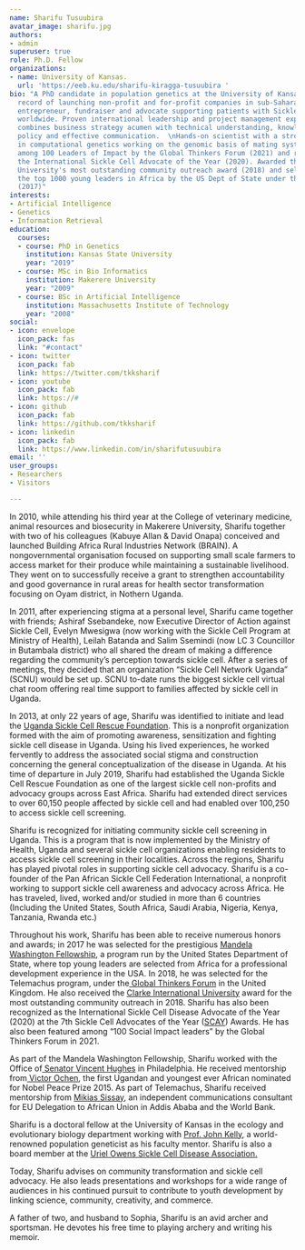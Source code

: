 ```yaml
---
name: Sharifu Tusuubira
avatar_image: sharifu.jpg
authors:
- admin
superuser: true
role: Ph.D. Fellow
organizations:
- name: University of Kansas.
  url: 'https://eeb.ku.edu/sharifu-kiragga-tusuubira '
bio: "A PhD candidate in population genetics at the University of Kansas, with a track
  record of launching non-profit and for-profit companies in sub-Saharan Africa.\nAn
  entrepreneur, fundraiser and advocate supporting patients with Sickle Cell Disease
  worldwide. Proven international leadership and project management experience that
  combines business strategy acumen with technical understanding, knowledge of public
  policy and effective communication.  \nHands-on scientist with a strong background
  in computational genetics working on the genomic basis of mating system evolution.\nFeatured
  among 100 Leaders of Impact by the Global Thinkers Forum (2021) and recognized as
  the International Sickle Cell Advocate of the Year (2020). Awarded the Clarke International
  University's most outstanding community outreach award (2018) and selected among
  the top 1000 young leaders in Africa by the US Dept of State under the Mandela Fellowship
  (2017)"
interests:
- Artificial Intelligence
- Genetics
- Information Retrieval
education:
  courses:
  - course: PhD in Genetics
    institution: Kansas State University
    year: "2019"
  - course: MSc in Bio Informatics
    institution: Makerere University
    year: "2009"
  - course: BSc in Artificial Intelligence
    institution: Massachusetts Institute of Technology
    year: "2008"
social:
- icon: envelope
  icon_pack: fas
  link: "#contact"
- icon: twitter
  icon_pack: fab
  link: https://twitter.com/tkksharif
- icon: youtube
  icon_pack: fab
  link: https://#
- icon: github
  icon_pack: fab
  link: https://github.com/tkksharif
- icon: linkedin
  icon_pack: fab
  link: https://www.linkedin.com/in/sharifutusuubira
email: ''
user_groups:
- Researchers
- Visitors

---
```

In 2010, while attending his third year at the College of veterinary medicine, animal resources and biosecurity in Makerere University, Sharifu together with two of his colleagues (Kabuye Allan & David Onapa) conceived and launched Building Africa Rural Industries Network (BRAIN). A nongovernmental organisation focused on supporting small scale farmers to access market for their produce while maintaining a sustainable livelihood. They went on to successfully receive a grant to strengthen accountability and good governance in rural areas for health sector transformation focusing on Oyam district, in Nothern Uganda.

In 2011, after experiencing stigma at a personal level, Sharifu came together with friends; Ashiraf Ssebandeke, now Executive Director of Action against Sickle Cell, Evelyn Mwesigwa (now working with the Sickle Cell Program at Ministry of Health), Leilah Batanda and Salim Ssemindi (now LC 3 Councillor in Butambala district) who all shared the dream of making a difference regarding the community’s perception towards sickle cell. After a series of meetings, they decided that an organization “Sickle Cell Network Uganda” (SCNU) would be set up. SCNU to-date runs the biggest sickle cell virtual chat room offering real time support to families affected by sickle cell in Uganda.

In 2013, at only 22 years of age, Sharifu was identified to initiate and lead the [Uganda Sickle Cell Rescue Foundation](https://www.uscrfuganda.org/). This is a nonprofit organization formed with the aim of promoting awareness, sensitization and fighting sickle cell disease in Uganda. Using his lived experiences, he worked fervently to address the associated social stigma and construction concerning the general conceptualization of the disease in Uganda. At his time of departure in July 2019, Sharifu had established the Uganda Sickle Cell Rescue Foundation as one of the largest sickle cell non-profits and advocacy groups across East Africa. Sharifu had extended direct services to over 60,150 people affected by sickle cell and had enabled over 100,250 to access sickle cell screening.

Sharifu is recognized for initiating community sickle cell screening in Uganda. This is a program that is now implemented by the Ministry of Health, Uganda and several sickle cell organizations enabling residents to access sickle cell screening in their localities. Across the regions, Sharifu has played pivotal roles in supporting sickle cell advocacy. Sharifu is a co-founder of the Pan African Sickle Cell Federation International, a nonprofit working to support sickle cell awareness and advocacy across Africa. He has traveled, lived, worked and/or studied in more than 6 countries (Including the United States, South Africa, Saudi Arabia, Nigeria, Kenya, Tanzania, Rwanda etc.)

Throughout his work, Sharifu has been able to receive numerous honors and awards; in 2017 he was selected for the prestigious [Mandela Washington Fellowship](https://yali.state.gov/mwf/), a program run by the United States Department of State, where top young leaders are selected from Africa for a professional development experience in the USA. In 2018, he was selected for the Telemachus program, under the[ Global Thinkers Forum](https://www.globalthinkersforum.org/) in the United Kingdom. He also received the [Clarke International University](https://ciu.ac.ug/) award for the most outstanding community outreach in 2018. Sharifu has also been recognized as the International Sickle Cell Disease Advocate of the Year (2020) at the 7th Sickle Cell Advocates of the Year ([SCAY](https://www.sc101.org/blog-2020-2/)) Awards. He has also been featured among “100 Social Impact leaders” by the Global Thinkers Forum in 2021.

As part of the Mandela Washington Fellowship, Sharifu worked with the Office of[ Senator Vincent Hughes](https://www.senatorhughes.com/) in Philadelphia. He received mentorship from[ Victor Ochen](https://www.weforum.org/people/victor-ochen), the first Ugandan and youngest ever African nominated for Nobel Peace Prize 2015. As part of Telemachus, Sharifu received mentorship from [Mikias Sissay](http://globalthinkersmentors.org/mikias-sissay), an independent communications consultant for EU Delegation to African Union in Addis Ababa and the World Bank.

Sharifu is a doctoral fellow at the University of Kansas in the ecology and evolutionary biology department working with [Prof. John Kelly](http://eeb.ku.edu/john-kelly), a world-renowned population geneticist as his faculty mentor. Sharifu is also a board member at the [Uriel Owens Sickle Cell Disease Association.](https://www.sicklecellmidwest.org/ "Uriel Owens Sickle Cell Disease Association")

Today, Sharifu advises on community transformation and sickle cell advocacy. He also leads presentations and workshops for a wide range of audiences in his continued pursuit to contribute to youth development by linking science, community, creativity, and commerce.

A father of two, and husband to Sophia, Sharifu is an avid archer and sportsman. He devotes his free time to playing archery and writing his memoir.